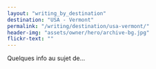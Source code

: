 ```yaml
---
layout: "writing_by_destination"
destination: "USA - Vermont"
permalink: "/writing/destination/usa-vermont/"
header-img: "assets/owner/hero/archive-bg.jpg"
flickr-text: ""
---
```


Quelques info au sujet de...